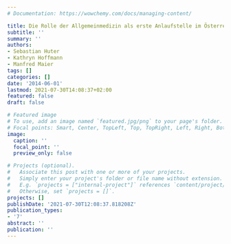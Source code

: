 ```yaml
---
# Documentation: https://wowchemy.com/docs/managing-content/

title: Die Rolle der Allgemeinmedizin als erste Anlaufstelle im Österreichischen Gesundheitssystem
subtitle: ''
summary: ''
authors:
- Sebastian Huter
- Kathryn Hoffmann
- Manfred Maier
tags: []
categories: []
date: '2014-06-01'
lastmod: 2021-07-30T14:08:37+02:00
featured: false
draft: false

# Featured image
# To use, add an image named `featured.jpg/png` to your page's folder.
# Focal points: Smart, Center, TopLeft, Top, TopRight, Left, Right, BottomLeft, Bottom, BottomRight.
image:
  caption: ''
  focal_point: ''
  preview_only: false

# Projects (optional).
#   Associate this post with one or more of your projects.
#   Simply enter your project's folder or file name without extension.
#   E.g. `projects = ["internal-project"]` references `content/project/deep-learning/index.md`.
#   Otherwise, set `projects = []`.
projects: []
publishDate: '2021-07-30T12:08:37.818208Z'
publication_types:
- '7'
abstract: ''
publication: ''
---
```

